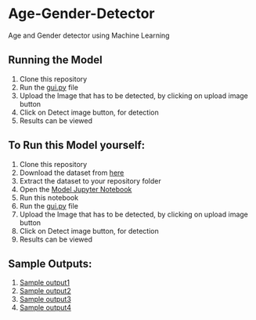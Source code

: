 # Age-Gender-Detector
Age and Gender detector using Machine Learning
## Running the Model

1. Clone this repository
2. Run the [gui.py](https://github.com/RechRaj/Age-Gender-Detector/blob/main/gui.py) file
3. Upload the Image that has to be detected, by clicking on upload image button
4. Click on Detect image button, for detection
5. Results can be viewed

## To Run this Model yourself:

1. Clone this repository
2. Download the dataset from [here](https://www.kaggle.com/jangedoo/utkface-new)
3. Extract the dataset to your repository folder
4. Open the [Model Jupyter Notebook](https://github.com/RechRaj/Age-Gender-Detector/blob/main/Model.ipynb)
5. Run this notebook
6. Run the [gui.py](https://github.com/RechRaj/Age-Gender-Detector/blob/main/gui.py) file
7. Upload the Image that has to be detected, by clicking on upload image button
8. Click on Detect image button, for detection
9. Results can be viewed

## Sample Outputs:

1. [Sample output1](https://github.com/RechRaj/Age-Gender-Detector/blob/main/Sample_output-1.png)
2. [Sample output2](https://github.com/RechRaj/Age-Gender-Detector/blob/main/Sample_output-2.png)
3. [Sample output3](https://github.com/RechRaj/Age-Gender-Detector/blob/main/Sample_output-3.png)
4. [Sample output4](https://github.com/RechRaj/Age-Gender-Detector/blob/main/Sample_output-4.png)

